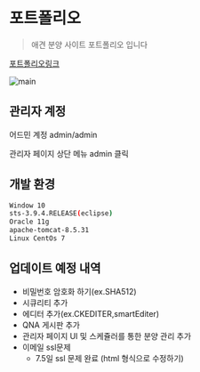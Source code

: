 # 포트폴리오
> 애견 분양 사이트 포트폴리오 입니다

[포트폴리오링크](http://220.230.122.33:8080)

![main](https://user-images.githubusercontent.com/34294565/42256420-0e41cd88-7f8c-11e8-8aa3-4658492db7ee.jpg)


## 관리자 계정

어드민 계정
admin/admin

관리자 페이지 상단 메뉴 admin 클릭


## 개발 환경

```sh
Window 10
sts-3.9.4.RELEASE(eclipse)
Oracle 11g
apache-tomcat-8.5.31
Linux CentOs 7
```

## 업데이트 예정 내역

* 비밀번호 암호화 하기(ex.SHA512)
* 시큐리티 추가
* 에디터 추가(ex.CKEDITER,smartEditer)
* QNA 게시판 추가
* 관리자 페이지 UI 및 스케쥴러를 통한 분양 관리 추가
* 이메일 ssl문제 
  * 7.5일 ssl 문제 완료 (html 형식으로 수정하기)
